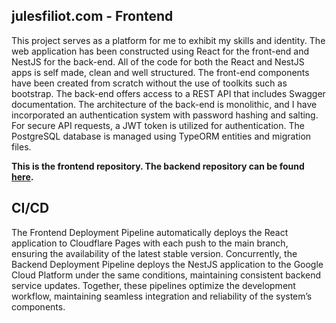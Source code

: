 ## julesfiliot.com - Frontend

This project serves as a platform for me to exhibit my skills and identity. The web application has been constructed using React for the front-end and NestJS for the back-end. All of the code for both the React and NestJS apps is self made, clean and well structured. The front-end components have been created from scratch without the use of toolkits such as bootstrap. The back-end offers access to a REST API that includes Swagger documentation. The architecture of the back-end is monolithic, and I have incorporated an authentication system with password hashing and salting. For secure API requests, a JWT token is utilized for authentication. The PostgreSQL database is managed using TypeORM entities and migration files.

**This is the frontend repository. The backend repository can be found [here](https://github.com/JulesFiliot/jules-filiot-back).**

## CI/CD

The Frontend Deployment Pipeline automatically deploys the React application to Cloudflare Pages with each push to the main branch, ensuring the availability of the latest stable version. Concurrently, the Backend Deployment Pipeline deploys the NestJS application to the Google Cloud Platform under the same conditions, maintaining consistent backend service updates. Together, these pipelines optimize the development workflow, maintaining seamless integration and reliability of the system’s components.
